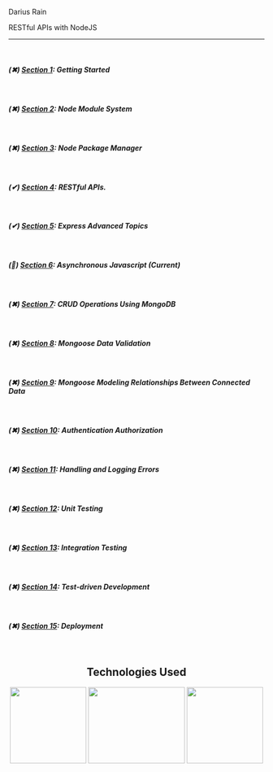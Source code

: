 <p>Darius Rain </p>
<p>RESTful APIs with NodeJS</p>
<hr>

<br>
<div>
  
  <h5>(✖) <a href="#">Section 1</a>: Getting Started </h5>
  <br>
  <h5>(✖) <a href="#">Section 2</a>: Node Module System </h5>
  <br>
  <h5>(✖) <a href="#">Section 3</a>: Node Package Manager </h5>
  <br>
  <h5>(✔) <a href="https://github.com/DariusRain/nodejs-course/tree/master/section-4-restful-api">Section 4</a>: RESTful APIs. </h5>
  <br>
  <h5>(✔) <a href="https://github.com/DariusRain/nodejs-course/tree/master/section-5-express-advanced-topics">Section 5</a>: Express Advanced Topics</h5>
  <br>
  <h5>(📝) <a href="https://github.com/DariusRain/nodejs-restful-apis/tree/master/section-6-asynchronous-javascript">Section 6</a>: Asynchronous Javascript (Current) </h5>
  <br>
  <h5>(✖) <a href="#">Section 7</a>: CRUD Operations Using MongoDB </h5>
  <br>
  <h5>(✖) <a href="#">Section 8</a>: Mongoose Data Validation </h5>
  <br>
  <h5>(✖) <a href="#">Section 9</a>: Mongoose Modeling Relationships Between Connected Data </h5>
  <br>
  <h5>(✖) <a href="#">Section 10</a>: Authentication Authorization </h5>
  <br>
  <h5>(✖) <a href="#">Section 11</a>: Handling and Logging Errors </h5>
  <br>
  <h5>(✖) <a href="#">Section 12</a>: Unit Testing </h5>
  <br>
  <h5>(✖) <a href="#">Section 13</a>: Integration Testing </h5>
  <br>
  <h5>(✖) <a href="#">Section 14</a>: Test-driven Development </h5>
  <br>
  <h5>(✖) <a href="#">Section 15</a>: Deployment </h5>

  

</div>
<br>
<div align="center">
<h2>Technologies Used</h2>

<a href="https://nodejs.org/en/"><img width="150px" height="150px" src="https://cdn.freebiesupply.com/logos/large/2x/nodejs-1-logo-png-transparent.png"></a>
<a href="https://www.npmjs.com/package/express"><img width="190px" height="150px" src="https://i.cloudup.com/zfY6lL7eFa-3000x3000.png"></a>
<a href="https://www.mongodb.com/"><img width="150px" height="150px" src="https://icons-for-free.com/iconfiles/png/512/development+logo+mongodb+programming+icon-1320184807578986595.png"></a>

</div>

